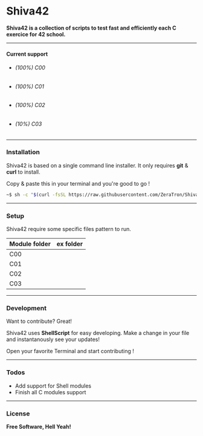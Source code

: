 # Shiva42

**Shiva42 is a collection of scripts to test fast and efficiently each C exercice for 42 school.**
***
#### Current support

  - ###### (100%) C00
  - ###### (100%) C01
  - ###### (100%) C02
  - ###### (10%) C03
***
### Installation

Shiva42 is based on a single command line installer.
It only requires **git** & **curl** to install.

Copy & paste this in your terminal and you're good to go !
```sh
~$ sh -c "$(curl -fsSL https://raw.githubusercontent.com/ZeraTron/Shiva42/master/utils/setup.sh)"
```
***
### Setup

Shiva42 require some specific files pattern to run.

| Module folder | ex folder | 
| ------ | ------ |
| C00 |  |
| C01 |  |
| C02 |  |
| C03 |  |
***
### Development

Want to contribute? Great!

Shiva42 uses **ShellScript** for easy developing.
Make a change in your file and instantanously see your updates!

Open your favorite Terminal and start contributing !
***
### Todos

 - Add support for Shell modules
 - Finish all C modules support
***
### License

**Free Software, Hell Yeah!**
